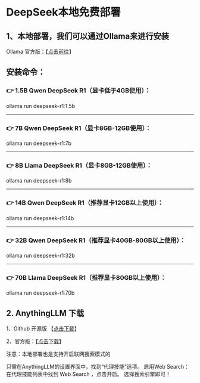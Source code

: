 # DeepSeek本地免费部署
## 1、本地部署，我们可以通过Ollama来进行安装

Ollama 官方版：【[点击前往](https://ollama.com/)】

## 安装命令：
### 👉 1.5B Qwen DeepSeek R1（显卡低于4GB使用）：

ollama run deepseek-r1:1.5b

---------------------------------------
### 👉 7B Qwen DeepSeek R1（显卡8GB-12GB使用）：

ollama run deepseek-r1:7b

---------------------------------------
### 👉 8B Llama DeepSeek R1（显卡8GB-12GB使用）：

ollama run deepseek-r1:8b

---------------------------------------
### 👉 14B Qwen DeepSeek R1（推荐显卡12GB以上使用）：

ollama run deepseek-r1:14b

---------------------------------------
### 👉 32B Qwen DeepSeek R1（推荐显卡40GB-80GB以上使用）：

ollama run deepseek-r1:32b

---------------------------------------
### 👉  70B Llama DeepSeek R1（推荐显卡80GB以上使用）：

ollama run deepseek-r1:70b


## 2. AnythingLLM 下载
1、Github 开源版 【[点击下载](https://github.com/Mintplex-Labs/anything-llm)】

2、官方版：【[点击下载](https://anythingllm.com/)】

 

注意：本地部署也是支持开启联网搜索模式的

只需在AnythingLLM的设置界面中，找到“代理技能”选项。 启用Web Search：在代理技能列表中找到 Web Search ，点击开启。 选择搜索引擎即可！

